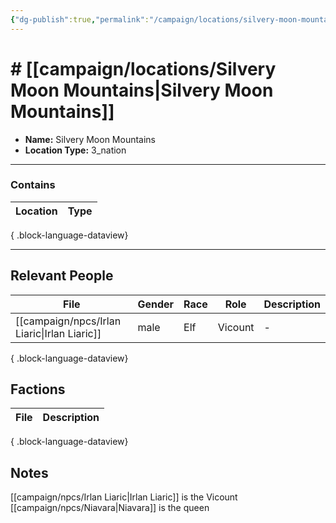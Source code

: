 ```yaml
---
{"dg-publish":true,"permalink":"/campaign/locations/silvery-moon-mountains/","tags":["location"],"noteIcon":"","created":"2025-10-26T10:33:13.055-07:00","updated":"2025-10-28T07:54:39.037-07:00"}
---
```


# # [[campaign/locations/Silvery Moon Mountains\|Silvery Moon Mountains]]
<p><span><ul>
<li dir="auto"><strong>Name:</strong> Silvery Moon Mountains</li>
<li dir="auto"><strong>Location Type:</strong> 3_nation</li>
</ul></span></p>

---

### Contains
| Location | Type |
| -------- | ---- |

{ .block-language-dataview}

---

## Relevant People
| File                                            | Gender | Race | Role    | Description |
| ----------------------------------------------- | ------ | ---- | ------- | ----------- |
| [[campaign/npcs/Irlan Liaric\|Irlan Liaric]] | male   | Elf  | Vicount | \-          |

{ .block-language-dataview}

## Factions
| File | Description |
| ---- | ----------- |

{ .block-language-dataview}

## Notes
[[campaign/npcs/Irlan Liaric\|Irlan Liaric]] is the Vicount
[[campaign/npcs/Niavara\|Niavara]] is the queen
